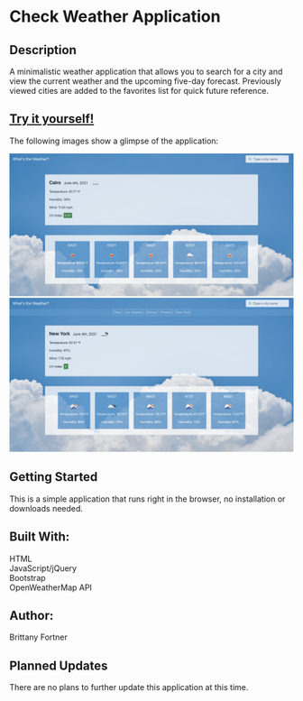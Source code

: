 # Check Weather Application

## Description

A minimalistic weather application that allows you to search for a city and view the current weather and the upcoming five-day forecast. Previously viewed cities are added to the favorites list for quick future reference.

## [Try it yourself!](https://bfeliz.github.io/check-weather-app/)

The following images show a glimpse of the application:

![without favorites](assets/images/screenShot1.png)
![with favorites](assets/images/screenShot2.png)

## Getting Started

This is a simple application that runs right in the browser, no installation or downloads needed.

## Built With:

HTML <br>
JavaScript/jQuery <br>
Bootstrap <br>
OpenWeatherMap API

## Author:

Brittany Fortner

## Planned Updates

There are no plans to further update this application at this time.
